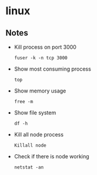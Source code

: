 # linux

## Notes 

- Kill process on port 3000

   ``` fuser -k -n tcp 3000 ```
   
- Show most consuming process
     
     ``` top ```

- Show memory usage

   ``` free -m ``` 

- Show file system
 
   ``` df -h ```

- Kill all node process

    ``` Killall node ```

- Check if there is node working

  ``` netstat -an ```

